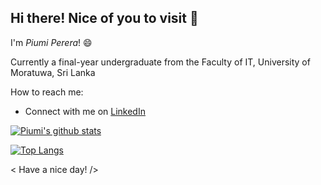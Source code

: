 ## Hi there! Nice of you to visit 👋 

I'm *Piumi Perera*!  😄

Currently a final-year undergraduate from the Faculty of IT, University of Moratuwa, Sri Lanka

How to reach me: 
  * Connect with me on [LinkedIn](https://www.linkedin.com/in/piumi96/)
  
[![Piumi's github stats](https://github-readme-stats.vercel.app/api?username=piumi96&count_private=true&show_icons=true&theme=algolia&hide=issues)](https://github.com/anuraghazra/github-readme-stats)

[![Top Langs](https://github-readme-stats.vercel.app/api/top-langs/?username=piumi96&langs_count=5)](https://github.com/anuraghazra/github-readme-stats)


  

< Have a nice day! />

<!--
*geethya1995/geethya1995* is a ✨ special ✨ repository because its `README.md` (this file) appears on your GitHub profile.** -->
